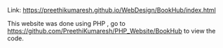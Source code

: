 Link: https://preethikumaresh.github.io/WebDesign/BookHub/index.html

This website was done using PHP , go to https://github.com/PreethiKumaresh/PHP_Website/BookHub to view the code.
